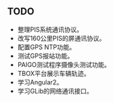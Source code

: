 ﻿---
layout: single
position: Developer
---

## TODO

* 整理PIS系统通讯协议。
* 改写160公里PIS的屏通讯协议。
* 配置GPS NTP功能。
* 测试GPS报站功能。
* PAIGO测试程序摄像头测试功能。
* TBOX平台展示车辆轨迹。
* 学习Angular2。
* 学习GLib的网络通讯接口。

